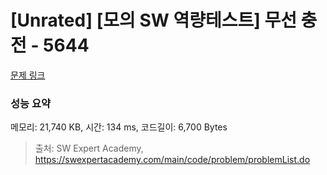 # [Unrated] [모의 SW 역량테스트] 무선 충전 - 5644 

[문제 링크](https://swexpertacademy.com/main/code/problem/problemDetail.do?contestProbId=AWXRDL1aeugDFAUo) 

### 성능 요약

메모리: 21,740 KB, 시간: 134 ms, 코드길이: 6,700 Bytes



> 출처: SW Expert Academy, https://swexpertacademy.com/main/code/problem/problemList.do
